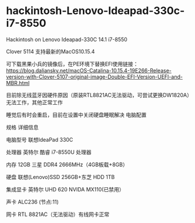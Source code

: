 # hackintosh-Lenovo-Ideapad-330c-i7-8550
Hackintosh on Lenovo Ideapad-330C 14.1 i7-8550

Clover 5114 支持最新的MacOS10.15.4

可下载黑果小兵的镜像后，在PE环境下替换EFI使用链接：https://blog.daliansky.net/macOS-Catalina-10.15.4-19E266-Release-version-with-Clover-5107-original-image-Double-EFI-Version-UEFI-and-MBR.html

目前除无线蓝牙因硬件原因（原装RTL8821AC无法驱动，可尝试更换DW1820A）无法工作，其他正常工作

睡觉后有时会重启，目前在设置中关闭硬盘睡眠解决
电脑配置

规格	详细信息

电脑型号	联想IdeaPad 330C

处理器	英特尔 酷睿 i7-8550U 处理器

内存	12GB 三星 DDR4 2666MHz（4GB板载+8GB）

硬盘	联想(Lenovo)SSD 256GB+东芝 HDD 1TB

集成显卡	英特尔 UHD 620 NVIDA MX110(已禁用）

声卡	ALC236 (节点:11)

网卡	RTL 8821AC（无法驱动）有线网卡正常

